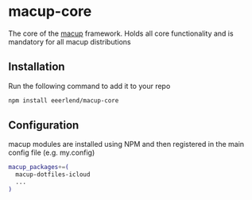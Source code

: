 # macup-core

The core of the [macup](https://github.com/eeerlend/macup-builder) framework. Holds all core functionality and is mandatory for all macup distributions

## Installation
Run the following command to add it to your repo

```bash
npm install eeerlend/macup-core
```

## Configuration

macup modules are installed using NPM and then registered in the main config file (e.g. my.config)

```bash
macup_packages+=(
  macup-dotfiles-icloud
  ...
)
```
